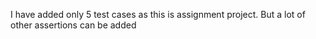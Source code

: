 I have added only 5 test cases as this is assignment project. But a lot of other assertions can be added
